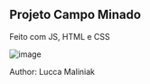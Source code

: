 ## Projeto Campo Minado
Feito com JS, HTML e CSS

![image](https://github.com/lucca-maliniak/minercamp/assets/65911515/f08ac4ac-23bd-4bff-a228-ee7056156943)

Author: Lucca Maliniak
